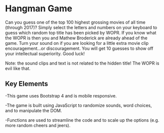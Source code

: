 <h1>Hangman Game</h1>

<p>Can you guess one of the top 100 highest grossing movies of all time (through 2017)? Simply select the letters and numbers on your keyboard to guess which random top title has been picked by WOPR. If you know what the WOPR is then you and Mathew Broderick are already ahead of the game. Turn your sound on if you are looking for a little extra movie clip encouragement...or discouragement. You will get 10 guesses to show off your intellectual superiority. Good luck!</p>

<p>Note: the sound clips and text is not related to the hidden title! The WOPR is evil like that.</p>

<h2>Key Elements</h2>

<p>-This game uses Bootstrap 4 and is mobile responsive.<p> 
<p>-The game is built using JavaScript to randomize sounds, word choices, and to manipulate the DOM.</p> 
<p>-Functions are used to streamline the code and to scale up the options (e.g. more random cheers and jeers).</p>
